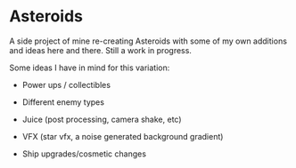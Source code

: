 # Asteroids

A side project of mine re-creating Asteroids with some of my own additions and ideas here and there. 
Still a work in progress.

Some ideas I have in mind for this variation:

* Power ups / collectibles

* Different enemy types

* Juice (post processing, camera shake, etc)

* VFX (star vfx, a noise generated background gradient)

* Ship upgrades/cosmetic changes
